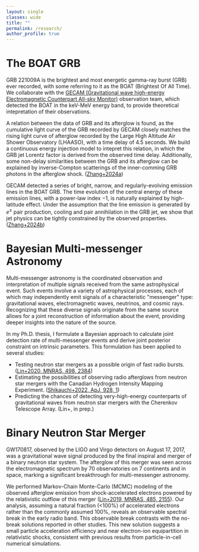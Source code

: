 ```yaml
---
layout: single
classes: wide
title: ""
permalink: /research/
author_profile: true
---
```


The BOAT GRB
======
GRB 221009A is the brightest and most energetic gamma-ray burst (GRB) ever recorded, with some referring to it as the BOAT (Brightest Of All Time). 
We collaborate with the [GECAM (Gravitational wave high-energy Electromagnetic Counterpart All-sky Monitor)](https://gecam.ihep.ac.cn) observation team, which detected the BOAT in the keV-MeV energy band, to provide theoretical intepretation of their observations. 
<!--Also unprecedentedly, more than 5,000 very-high-energy photons were recorded by the Large High Altitude Air Shower Observatory (LHAASO), some carrying an energy record up to 13 TeV, challenging the standard scenario of GRB physics.-->

A relation between the data of GRB and its afterglow is found, as the cumulative light curve of the GRB recorded by GECAM closely matches the rising light curve of afterglow recorded by the Large High Altitude Air Shower Observatory (LHAASO), with a time delay of 4.5 seconds.
We build a continuous energy injection model to intepret this relation, in which the GRB jet Lorentz factor is derived from the observed time delay. Additionally, some non-delay similarities between the GRB and its afterglow can be explained by inverse-Compton scatterings of the inner-comming GRB photons in the afterglow shock. ([Zhang+2024a](https://arxiv.org/abs/2404.03229))

GECAM detected a series of bright, narrow, and regularly-evolving emission lines in the BOAT GRB.
The time evolution of the central energy of these emission lines, with a power-law index $-1$, is naturally explained by high-latitude effect.
Under the assumption that the line emission is generated by $e^\pm$ pair production, cooling and pair annihilation in the GRB jet, we show that jet physics can be tightly constrained by the observed properties. ([Zhang+2024b](https://arxiv.org/abs/2405.12977))


Bayesian Multi-messenger Astronomy
======
Multi-messenger astronomy is the coordinated observation and interpretation of multiple signals received from the same astrophysical event. 
Such events involve a variety of astrophysical processes, each of which may independently emit signals of a characteristic "messenger" type: gravitational waves, electromagnetic waves, neutrinos, and cosmic rays. 
Recognizing that these diverse signals originate from the same source allows for a joint reconstruction of information about the event, providing deeper insights into the nature of the source.

In my Ph.D. thesis, I formulate a Bayesian approach to calculate joint detection rate of multi-messenger events and derive joint posterior constraint on intrinsic parameters.
This formulation has been applied to several studies: 
- Testing neutron star mergers as a possible origin of fast radio bursts. ([Lin+2020, MNRAS, 498, 2384](https://academic.oup.com/mnras/article/498/2/2384/5900531))
- Estimating the possibilities of observing radio afterglows from neutron star mergers with the Canadian Hydrogen Intensity Mapping Experiment. ([Shikauchi+2022, ApJ, 928, 1](https://iopscience.iop.org/article/10.3847/1538-4357/ac540d))
- Predicting the chances of detecting very-high-energy counterparts of gravitational waves from neutron star mergers with the Cherenkov Telescope Array. (Lin+, in prep.)

Binary Neutron Star Merger
======
GW170817, observed by the LIGO and Virgo detectors on August 17, 2017, was a gravitational wave signal produced by the final inspiral and merger of a binary neutron star system. The afterglow of this merger was seen across the electromagnetic spectrum by 70 observatories on 7 continents and in space, marking a significant breakthrough for multi-messenger astronomy.

We performed Markov-Chain Monte-Carlo (MCMC) modeling of the observed afterglow emission from shock-accelerated electrons powered by the relativistic outflow of this merger ([Lin+2019, MNRAS, 485, 2155](https://academic.oup.com/mnras/article/485/2/2155/5319137)). 
Our analysis, assuming a natural fraction (<100%) of accelerated electrons rather than the commonly assumed 100%, reveals an observable spectral break in the early radio band. This observable break contrasts with the no-break solutions reported in other studies.
This new solution suggests a small particle acceleration efficiency and near electron-ion equipartition in relativistic shocks, consistent with previous results from particle-in-cell numerical simulations.
<!-- Future low-frequency early radio observations are strongly encouraged to capture this crucial information. -->
